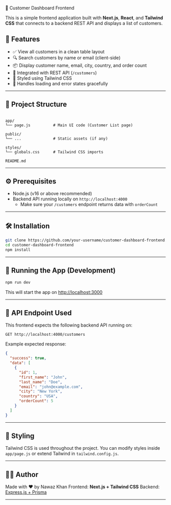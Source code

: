 

 🧾 Customer Dashboard Frontend

This is a simple frontend application built with **Next.js**, **React**, and **Tailwind CSS** that connects to a backend REST API and displays a list of customers.

## 🚀 Features

- ✅ View all customers in a clean table layout
- 🔍 Search customers by name or email (client-side)
- 📦 Display customer name, email, city, country, and order count
- 📡 Integrated with REST API (`/customers`)
- 🎨 Styled using Tailwind CSS
- 🔁 Handles loading and error states gracefully

---

## 📁 Project Structure

```

app/
└── page.js          # Main UI code (Customer List page)

public/
└── ...              # Static assets (if any)

styles/
└── globals.css      # Tailwind CSS imports

README.md

````

---

## ⚙️ Prerequisites

- Node.js (v16 or above recommended)
- Backend API running locally on `http://localhost:4000`
  - Make sure your `/customers` endpoint returns data with `orderCount`

---

## 🛠️ Installation

```bash
git clone https://github.com/your-username/customer-dashboard-frontend.git
cd customer-dashboard-frontend
npm install
````

---

## 🧪 Running the App (Development)

```bash
npm run dev
```

This will start the app on [http://localhost:3000](http://localhost:3000)

---

## 🔗 API Endpoint Used

This frontend expects the following backend API running on:

```
GET http://localhost:4000/customers
```

Example expected response:

```json
{
  "success": true,
  "data": [
    {
      "id": 1,
      "first_name": "John",
      "last_name": "Doe",
      "email": "john@example.com",
      "city": "New York",
      "country": "USA",
      "orderCount": 5
    }
  ]
}
```

---

## 🧼 Styling

Tailwind CSS is used throughout the project. You can modify styles inside `app/page.js` or extend Tailwind in `tailwind.config.js`.

---

## 🙋‍♂️ Author

Made with ❤️ by Nawaz Khan
Frontend: **Next.js + Tailwind CSS**
Backend: [Express.js + Prisma](https://github.com/your-backend-repo)

---

